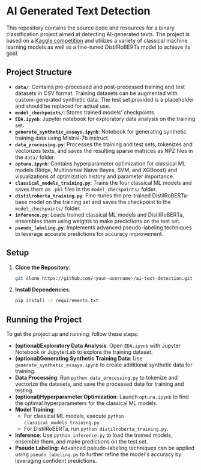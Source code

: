 # AI Generated Text Detection

This repository contains the source code and resources for a binary classification project aimed at detecting AI-generated texts. The project is based on a [Kaggle competition](https://www.kaggle.com/competitions/llm-detect-ai-generated-text) and utilizes a variety of classical machine learning models as well as a fine-tuned DistilRoBERTa model to achieve its goal.

## Project Structure

- **`data/`**: Contains pre-processed and post-processed training and test datasets in CSV format. Training datasets can be augmented with custom-generated synthetic data. The test set provided is a placeholder and should be replaced for actual use.
- **`model_checkpoints/`**: Stores trained models' checkpoints.
- **`EDA.ipynb`**: Jupyter notebook for exploratory data analysis on the training set.
- **`generate_synthetic_essays.ipynb`**: Notebook for generating synthetic training data using Mistral-7b instruct.
- **`data_processing.py`**: Processes the training and test sets, tokenizes and vectorizes texts, and saves the resulting sparse matrices as NPZ files in the `data/` folder.
- **`optuna.ipynb`**: Contains hyperparameter optimization for classical ML models (Ridge, Multinomial Naive Bayes, SVM, and XGBoost) and visualizations of optimization history and parameter importance.
- **`classical_models_training.py`**: Trains the four classical ML models and saves them as `.pkl` files in the `model_checkpoints/` folder.
- **`distilroberta_training.py`**: Fine-tunes the pre-trained DistilRoBERTa-base model on the training set and saves the checkpoint to the `model_checkpoints/` folder.
- **`inference.py`**: Loads trained classical ML models and DistilRoBERTa, ensembles them using weights to make predictions on the test set.
- **`pseudo_labeling.py`**: Implements advanced pseudo-labeling techniques to leverage accurate predictions for accuracy improvement.

## Setup

1. **Clone the Repository**:
   ```sh
   git clone https://github.com/<your-username>/ai-text-detection.git

2. **Install Dependencies**:
   ```sh
   pip install -r requirements.txt

## Running the Project

To get the project up and running, follow these steps:

- **(optional)Exploratory Data Analysis**: Open `EDA.ipynb` with Jupyter Notebook or JupyterLab to explore the training dataset.
- **(optional)Generating Synthetic Training Data**: Use `generate_synthetic_essays.ipynb` to create additional synthetic data for training.
- **Data Processing**: Run `python data_processing.py` to tokenize and vectorize the datasets, and save the processed data for training and testing.
- **(optional)Hyperparameter Optimization**: Launch `optuna.ipynb` to find the optimal hyperparameters for the classical ML models.
- **Model Training**:
  - For classical ML models, execute `python classical_models_training.py`.
  - For DistilRoBERTa, run `python distilroberta_training.py`.
- **Inference**: Use `python inference.py` to load the trained models, ensemble them, and make predictions on the test set.
- **Pseudo Labeling**: Advanced pseudo-labeling techniques can be applied using `pseudo_labeling.py` to further refine the model's accuracy by leveraging confident predictions.
